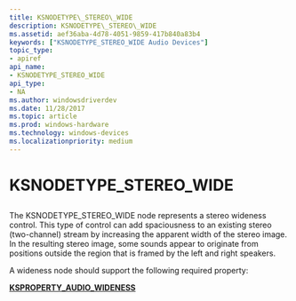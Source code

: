 ```yaml
---
title: KSNODETYPE\_STEREO\_WIDE
description: KSNODETYPE\_STEREO\_WIDE
ms.assetid: aef36aba-4d78-4051-9859-417b840a83b4
keywords: ["KSNODETYPE_STEREO_WIDE Audio Devices"]
topic_type:
- apiref
api_name:
- KSNODETYPE_STEREO_WIDE
api_type:
- NA
ms.author: windowsdriverdev
ms.date: 11/28/2017
ms.topic: article
ms.prod: windows-hardware
ms.technology: windows-devices
ms.localizationpriority: medium
---
```


# KSNODETYPE\_STEREO\_WIDE


## <span id="ddk_ksnodetype_stereo_wide_ks"></span><span id="DDK_KSNODETYPE_STEREO_WIDE_KS"></span>


The KSNODETYPE\_STEREO\_WIDE node represents a stereo wideness control. This type of control can add spaciousness to an existing stereo (two-channel) stream by increasing the apparent width of the stereo image. In the resulting stereo image, some sounds appear to originate from positions outside the region that is framed by the left and right speakers.

A wideness node should support the following required property:

[**KSPROPERTY\_AUDIO\_WIDENESS**](ksproperty-audio-wideness.md)

 

 





